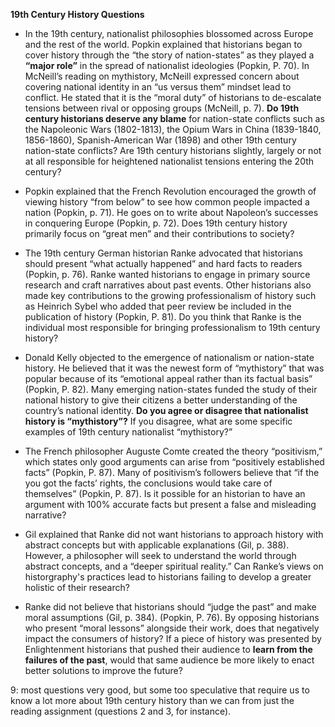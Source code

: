 **19th Century History Questions**

- In the 19th century, nationalist philosophies blossomed across Europe and the rest of the world. Popkin explained that historians began to cover history through the “the story of nation-states” as they played a **“major role”** in the spread of nationalist ideologies (Popkin, P. 70). In McNeill’s reading on mythistory, McNeill expressed concern about covering national identity in an “us versus them” mindset lead to conflict. He stated that it is the “moral duty” of historians to de-escalate tensions between rival or opposing groups (McNeill, p. 7). **Do 19th century historians deserve any blame** for nation-state conflicts such as the Napoleonic Wars (1802-1813), the Opium Wars in China (1839-1840, 1856-1860), Spanish-American War (1898) and other 19th century nation-state conflicts? Are 19th century historians slightly, largely or not at all responsible for heightened nationalist tensions entering the 20th century?

- Popkin explained that the French Revolution encouraged the growth of viewing history “from below” to see how common people impacted a nation (Popkin, p. 71). He goes on to write about Napoleon’s successes in conquering Europe (Popkin, p. 72). Does 19th century history primarily focus on “great men” and their contributions to society? 

- The 19th century German historian Ranke advocated that historians should present “what actually happened” and hard facts to readers (Popkin, p. 76). Ranke wanted historians to engage in primary source research and craft narratives about past events. Other historians also made key contributions to the growing professionalism of history such as Heinrich Sybel who added that peer review be included in the publication of history (Popkin, P. 81). Do you think that Ranke is the individual most responsible for bringing professionalism to 19th century history?  

- Donald Kelly objected to the emergence of nationalism or nation-state history. He believed that it was the newest form of “mythistory” that was popular because of its “emotional appeal rather than its factual basis” (Popkin, P. 82). Many emerging nation-states funded the study of their national history to give their citizens a better understanding of the country’s national identity. **Do you agree or disagree that nationalist history is “mythistory”?** If you disagree, what are some specific examples of 19th century nationalist “mythistory?”

- The French philosopher Auguste Comte created the theory “positivism,” which states only good arguments can arise from “positively established facts” (Popkin, P. 87). Many of positivism’s followers believe that “if the you got the facts’ rights, the conclusions would take care of themselves” (Popkin, P. 87). Is it possible for an historian to have an argument with 100% accurate facts but present a false and misleading narrative? 

- Gil explained that Ranke did not want historians to approach history with abstract concepts but with applicable explanations (Gil, p. 388). However, a philosopher will seek to understand the world through abstract concepts, and a “deeper spiritual reality.” Can Ranke’s views on historgraphy's practices lead to historians failing to develop a greater holistic of their research? 

- Ranke did not believe that historians should “judge the past” and make moral assumptions (Gil, p. 384). (Popkin, P. 76). By opposing historians who present “moral lessons” alongside their work, does that negatively impact the consumers of history? If a piece of history was presented by Enlightenment historians that pushed their audience to **learn from the failures of the past**, would that same audience be more likely to enact better solutions to improve the future? 

9: most questions very good, but some too speculative that require us to know a lot more about 19th century history than we can from just the reading assignment (questions 2 and 3, for instance).
